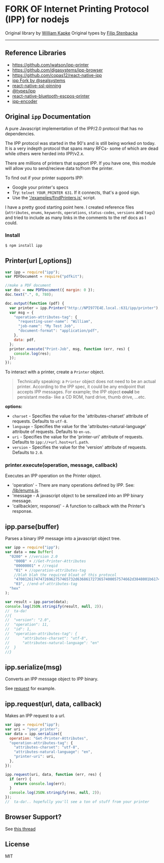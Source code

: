 # FORK OF Internet Printing Protocol (IPP) for nodejs

Original library by [William Kapke](https://github.com/williamkapke)
Original types by [Filip Stenbacka](https://github.com/filiptypjeu)

---

## Reference Libraries

- https://github.com/watson/ipp-printer
- https://github.com/digasystems/ipp-browser
- https://github.com/copas12/react-native-ipp
- [ipp Fork by @sealsystems](https://github.com/sealsystems/node-ipp)
- [react-native-ssl-pinning](https://github.com/MaxToyberman/react-native-ssl-pinning)
- [@types/ipp](https://github.com/DefinitelyTyped/DefinitelyTyped/tree/master/types/ipp)
- [react-native-bluetooth-escpos-printer](https://www.npmjs.com/package/@brooons/react-native-bluetooth-escpos-printer)
- [ipp-encoder](https://www.npmjs.com/package/ipp-encoder)

## Original `ipp` Documentation

A pure Javascript implementation of the IPP/2.0 protocol that has no dependencies.

The IPP protocol was started in the 90's and is still being worked on today. It is a very indepth protocol that spans many
RFCs- some of which are dead while others were herded into IPP/v2.x.

There are millions of printers that support IPP. If you have one, this module will allow you to send/recieve data to/from
the printer.

To find out if your printer supports IPP:

- Google your printer's specs
- Try: `telnet YOUR_PRINTER 631`. If it connects, that's a good sign.
- Use the ['/examples/findPrinters.js'](https://github.com/williamkapke/ipp/tree/master/examples/findPrinters.js) script.

I have a pretty good starting point here. I created reference files
(`attributes`, `enums`, `keywords`, `operations`, `status-codes`, `versions` and `tags`) and tried to include as many
links in the comments to the ref docs as I could.

### Install

```bash
$ npm install ipp
```

## Printer(url [,options])

```javascript
var ipp = require("ipp");
var PDFDocument = require("pdfkit");

//make a PDF document
var doc = new PDFDocument({ margin: 0 });
doc.text(".", 0, 780);

doc.output(function (pdf) {
  var printer = ipp.Printer("http://NPI977E4E.local.:631/ipp/printer");
  var msg = {
    "operation-attributes-tag": {
      "requesting-user-name": "William",
      "job-name": "My Test Job",
      "document-format": "application/pdf",
    },
    data: pdf,
  };
  printer.execute("Print-Job", msg, function (err, res) {
    console.log(res);
  });
});
```

To interact with a printer, create a `Printer` object.

> Technically speaking: a `Printer` object does not need to be an actual printer. According to the IPP spec, it
> could be any endpoint that accepts IPP messages. For example; the IPP object **could** be persistant media- like a
> CD ROM, hard drive, thumb drive, ...etc.

**options:**

- `charset` - Specifies the value for the 'attributes-charset' attribute of requests. Defaults to `utf-8`.
- `language` - Specifies the value for the 'attributes-natural-language' attribute of requests. Defaults to `en-us`.
- `uri` - Specifies the value for the 'printer-uri' attribute of requests. Defaults to `ipp://+url.host+url.path`.
- `version` - Specifies the value for the 'version' attribute of requests. Defaults to `2.0`.

### printer.execute(operation, message, callback)

Executes an IPP operation on the Printer object.

- 'operation' - There are many operations defined by IPP. See: [/lib/enums.js](https://github.com/williamkapke/ipp/blob/master/lib/enums.js#L52).
- 'message - A javascript object to be serealized into an IPP binary message.
- 'callback(err, response)' - A function to callback with the Printer's response.

## ipp.parse(buffer)

Parses a binary IPP message into a javascript object tree.

```javascript
var ipp = require("ipp");
var data = new Buffer(
  "0200" + //version 2.0
    "000B" + //Get-Printer-Attributes
    "00000001" + //reqid
    "01" + //operation-attributes-tag
    //blah blah the required bloat of this protocol
    "470012617474726962757465732d6368617273657400057574662d3848001b617474726962757465732d6e61747572616c2d6c616e67756167650002656e" +
    "03", //end-of-attributes-tag
  "hex"
);

var result = ipp.parse(data);
console.log(JSON.stringify(result, null, 2));
//  ta-da!
//{
//	"version": "2.0",
//	"operation": 11,
//	"id": 1,
//	"operation-attributes-tag": {
//		"attributes-charset": "utf-8",
//		"attributes-natural-language": "en"
//	}
//}
```

## ipp.serialize(msg)

Converts an IPP message object to IPP binary.

See [request](#request) for example.

<a id="request"></a>

## ipp.request(url, data, callback)

Makes an IPP request to a url.

```javascript
var ipp = require("ipp");
var uri = "your_printer";
var data = ipp.serialize({
  operation: "Get-Printer-Attributes",
  "operation-attributes-tag": {
    "attributes-charset": "utf-8",
    "attributes-natural-language": "en",
    "printer-uri": uri,
  },
});

ipp.request(uri, data, function (err, res) {
  if (err) {
    return console.log(err);
  }
  console.log(JSON.stringify(res, null, 2));
});
//  ta-da!.. hopefully you'll see a ton of stuff from your printer
```

## Browser Support?

See [this thread](https://github.com/williamkapke/ipp/issues/3)

## License

MIT

